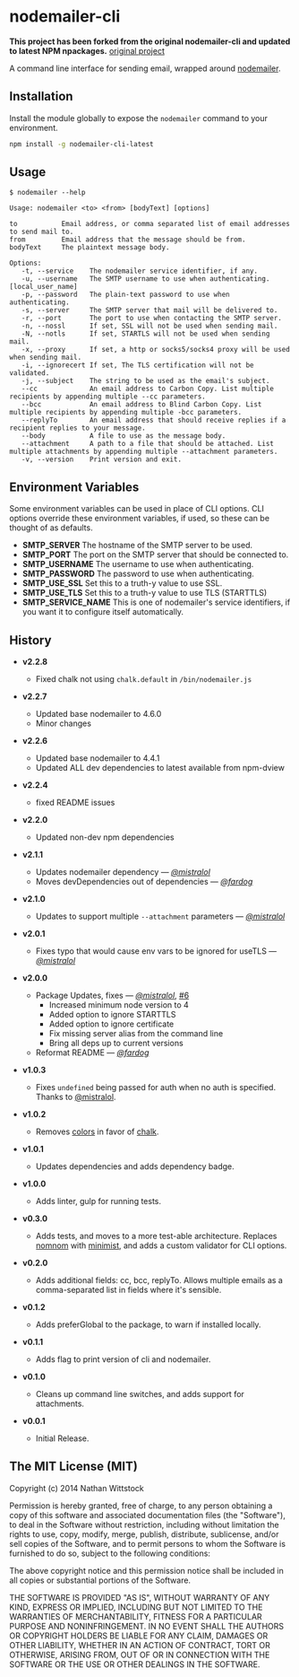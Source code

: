 # nodemailer-cli

**This project has been forked from the original nodemailer-cli and updated to latest NPM npackages.**
[original project](https://github.com/fardog/nodemailer-cli)

A command line interface for sending email, wrapped
around [nodemailer][nodemailer].

## Installation

Install the module globally to expose the `nodemailer` command to your
environment.

```bash
npm install -g nodemailer-cli-latest
```

## Usage

```
$ nodemailer --help

Usage: nodemailer <to> <from> [bodyText] [options]

to           Email address, or comma separated list of email addresses to send mail to.
from         Email address that the message should be from.
bodyText     The plaintext message body.

Options:
   -t, --service    The nodemailer service identifier, if any.
   -u, --username   The SMTP username to use when authenticating.  [local_user_name]
   -p, --password   The plain-text password to use when authenticating.
   -s, --server     The SMTP server that mail will be delivered to.
   -r, --port       The port to use when contacting the SMTP server.
   -n, --nossl      If set, SSL will not be used when sending mail.
   -N, --notls      If set, STARTLS will not be used when sending mail.
   -x, --proxy      If set, a http or socks5/socks4 proxy will be used when sending mail.
   -i, --ignorecert If set, The TLS certification will not be validated.
   -j, --subject    The string to be used as the email's subject.
   --cc             An email address to Carbon Copy. List multiple recipients by appending multiple --cc parameters.
   --bcc            An email address to Blind Carbon Copy. List multiple recipients by appending multiple -bcc parameters.
   --replyTo        An email address that should receive replies if a recipient replies to your message.
   --body           A file to use as the message body.
   --attachment     A path to a file that should be attached. List multiple attachments by appending multiple --attachment parameters.
   -v, --version    Print version and exit.
```

## Environment Variables

Some environment variables can be used in place of CLI options. CLI options
override these environment variables, if used, so these can be thought of as
defaults.

- **SMTP_SERVER** The hostname of the SMTP server to be used.
- **SMTP_PORT** The port on the SMTP server that should be connected to.
- **SMTP_USERNAME** The username to use when authenticating.
- **SMTP_PASSWORD** The password to use when authenticating.
- **SMTP_USE_SSL** Set this to a truth-y value to use SSL.
- **SMTP_USE_TLS** Set this to a truth-y value to use TLS (STARTTLS)
- **SMTP_SERVICE_NAME** This is one of nodemailer's service identifiers, if you
  want it to configure itself automatically.


## History

- **v2.2.8**
    - Fixed chalk not using `chalk.default` in `/bin/nodemailer.js`


- **v2.2.7**
    - Updated base nodemailer to 4.6.0
    - Minor changes


- **v2.2.6**
    - Updated base nodemailer to 4.4.1
    - Updated ALL dev dependencies to latest available from npm-dview


- **v2.2.4**
    - fixed README issues


- **v2.2.0**
    - Updated non-dev npm dependencies


- **v2.1.1**
    - Updates nodemailer dependency — _[@mistralol][]_
    - Moves devDependencies out of dependencies — _[@fardog][]_

- **v2.1.0**
    - Updates to support multiple `--attachment` parameters — _[@mistralol][]_

- **v2.0.1**
    - Fixes typo that would cause env vars to be ignored for useTLS —
	  _[@mistralol][]_

- **v2.0.0** 
    - Package Updates, fixes — _[@mistralol][]_,
      [#6](https://github.com/fardog/nodemailer-cli/pull/6)
        - Increased minimum node version to 4
        - Added option to ignore STARTTLS
        - Added option to ignore certificate
        - Fix missing server alias from the command line
        - Bring all deps up to current versions
    - Reformat README — _[@fardog][]_

- **v1.0.3**  
    - Fixes `undefined` being passed for auth when no auth is specified. Thanks
      to [@mistralol][].

- **v1.0.2**  
    - Removes [colors][colors] in favor of [chalk][chalk].

- **v1.0.1**  
    - Updates dependencies and adds dependency badge.

- **v1.0.0**  
    - Adds linter, gulp for running tests.

- **v0.3.0**  
    - Adds tests, and moves to a more test-able architecture.
      Replaces [nomnom][nomnom] with [minimist][minimist], and adds a custom
      validator for CLI options.

- **v0.2.0**  
    - Adds additional fields: cc, bcc, replyTo. Allows multiple emails as a
      comma-separated list in fields where it's sensible.

- **v0.1.2**  
    - Adds preferGlobal to the package, to warn if installed locally.

- **v0.1.1**  
    - Adds flag to print version of cli and nodemailer.

- **v0.1.0**  
    - Cleans up command line switches, and adds support for attachments.

- **v0.0.1**  
    - Initial Release.

[nodemailer]: https://github.com/andris9/Nodemailer
[nomnom]: https://www.npmjs.org/package/nomnom
[minimist]: https://www.npmjs.org/package/minimist
[colors]: https://www.npmjs.org/package/colors
[chalk]: https://www.npmjs.org/package/chalk
[@fardog]: https://github.com/fardog
[@mistralol]: https://github.com/mistralol

## The MIT License (MIT)

Copyright (c) 2014 Nathan Wittstock

Permission is hereby granted, free of charge, to any person obtaining a copy of
this software and associated documentation files (the "Software"), to deal in
the Software without restriction, including without limitation the rights to
use, copy, modify, merge, publish, distribute, sublicense, and/or sell copies of
the Software, and to permit persons to whom the Software is furnished to do so,
subject to the following conditions:

The above copyright notice and this permission notice shall be included in all
copies or substantial portions of the Software.

THE SOFTWARE IS PROVIDED "AS IS", WITHOUT WARRANTY OF ANY KIND, EXPRESS OR
IMPLIED, INCLUDING BUT NOT LIMITED TO THE WARRANTIES OF MERCHANTABILITY, FITNESS
FOR A PARTICULAR PURPOSE AND NONINFRINGEMENT. IN NO EVENT SHALL THE AUTHORS OR
COPYRIGHT HOLDERS BE LIABLE FOR ANY CLAIM, DAMAGES OR OTHER LIABILITY, WHETHER
IN AN ACTION OF CONTRACT, TORT OR OTHERWISE, ARISING FROM, OUT OF OR IN
CONNECTION WITH THE SOFTWARE OR THE USE OR OTHER DEALINGS IN THE SOFTWARE.
